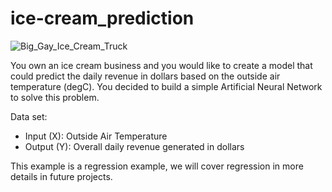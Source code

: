 # ice-cream_prediction
![Big_Gay_Ice_Cream_Truck](https://github.com/Vishal18122002/ice-cream_prediction/assets/100464577/57c1213b-e717-4e98-8178-98a95970ca44)


You own an ice cream business and you would like to create a model that could predict the daily revenue in dollars based on the outside air temperature (degC). You decided to build a simple Artificial Neural Network to solve this problem.  

Data set:
  - Input (X): Outside Air Temperature
  - Output (Y): Overall daily revenue generated in dollars 

This example is a regression example, we will cover regression in more details in future projects. 
